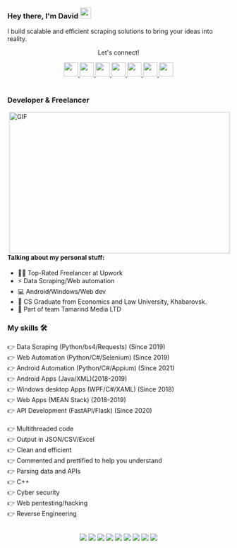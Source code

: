 <!--
**DavidTseytler/DavidTseytler** is a ✨ _special_ ✨ repository because its `README.md` (this file) appears on your GitHub profile.

Here are some ideas to get you started:

- 🔭 I’m currently working on ...
- 🌱 I’m currently learning ...
- 👯 I’m looking to collaborate on ...
- 🤔 I’m looking for help with ...
- 💬 Ask me about ...
- 📫 How to reach me: ...
- 😄 Pronouns: ...
- ⚡ Fun fact: ...
-->
### Hey there, I'm  David <img src="https://media.giphy.com/media/hvRJCLFzcasrR4ia7z/giphy.gif" height="25px" width="25px">
<p>I build scalable and efficient scraping solutions to bring your ideas into reality.</p>


<div align="center">
<p align="center">Let's connect!</p>

<a href="https://www.facebook.com//">
    <img width="32" height="32" src="https://www.google.com/s2/favicons?domain=www.facebook.com&sz=128" />
</a>

<a href="https://www.linkedin.com//">
    <img width="32" height="32" src="https://www.google.com/s2/favicons?domain=www.linkedin.com&sz=256" />
</a>
<a href="https://t.me/DavidTseytler">
    <img width="32" height="32" src="https://telegram.org/favicon.ico?3" />
</a>
   

<a href="mailto:tseitler920821@gmail.com">
    <img width="32" height="32" src="https://ssl.gstatic.com/ui/v1/icons/mail/rfr/gmail.ico" />
</a>
<a href="https://www.instagram.com/DavidTseytler/">
    <img width="32" height="32" src="https://www.google.com/s2/favicons?domain=www.instagram.com&sz=256" />
</a>

    
<a href="https://api.whatsapp.com/send?phone=89997937115">
    <img width="32" height="32" src="https://web.whatsapp.com/favicon-64x64.ico" />
</a>


<a href="https://www.upwork.com/freelancers/~017ca85c8ace1b476b">
    <img width="32" height="32" src="https://raw.githubusercontent.com/evilgenius786/evilgenius786/main/upwork.ico" />
</a>
</div>

<br>

### Developer & Freelancer

<img align="right" alt="GIF" src="code.gif" width="500" height="320" />

#### Talking about my personal stuff:

- 🙋‍♂️ Top-Rated Freelancer at Upwork
- ⚡ Data Scraping/Web automation
- 💻 Android/Windows/Web dev
- 📑 CS Graduate from Economics and Law University, Khabarovsk.
- 💪 Part of team Tamarind Media LTD

### My skills 🛠
👉 Data Scraping (Python/bs4/Requests) (Since 2019)<br>
👉 Web Automation (Python/C#/Selenium) (Since 2019)<br>
👉 Android Automation (Python/C#/Appium) (Since 2021)<br>
👉 Android Apps (Java/XML)(2018-2019)<br>
👉 Windows desktop Apps (WPF/C#/XAML) (Since 2018)<br>
👉 Web Apps (MEAN Stack) (2018-2019)<br>
👉 API Development (FastAPI/Flask) (Since 2020)<br>
<br>
👉 Multithreaded code<br>
👉 Output in JSON/CSV/Excel<br>
👉 Clean and efficient<br>
👉 Commented and prettified to help you understand<br>
👉 Parsing data and APIs<br>
👉 C++<br>
👉 Cyber security<br>
👉 Web pentesting/hacking<br>
👉 Reverse Engineering<br>
<br>
<!--https://github.com/alexandresanlim/Badges4-README.md-Profile/blob/master/README.md-->
<div align="center">
    <img src="https://img.shields.io/badge/Python-FFD43B?style=for-the-badge&logo=python&logoColor=darkgreen" />
    <img src="https://img.shields.io/badge/Selenium-43B02A?style=for-the-badge&logo=Selenium&logoColor=white" />
    <img src="https://img.shields.io/badge/C%2B%2B-00599C?style=for-the-badge&logo=c%2B%2B&logoColor=white" />
    <img src="https://img.shields.io/badge/C%23-239120?style=for-the-badge&logo=c-sharp&logoColor=white" />    
    <img src="https://img.shields.io/badge/Java-ED8B00?style=for-the-badge&logo=java&logoColor=white" />    
    <img src="https://img.shields.io/badge/.NET-512BD4?style=for-the-badge&logo=dotnet&logoColor=white" />
    <img src="https://img.shields.io/badge/Node.js-339933?style=for-the-badge&logo=nodedotjs&logoColor=white" />
    <img src="https://img.shields.io/badge/npm-CB3837?style=for-the-badge&logo=npm&logoColor=white" />
    <img src="https://img.shields.io/badge/Express.js-000000?style=for-the-badge&logo=express&logoColor=white" />
</div>
<br>

